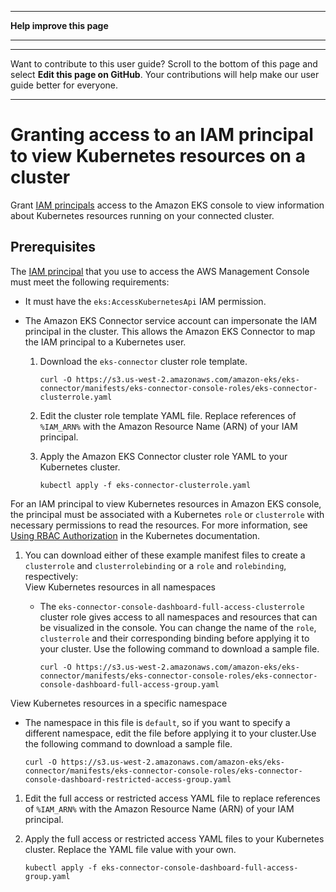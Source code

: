 --------

 **Help improve this page** 

--------

--------

Want to contribute to this user guide? Scroll to the bottom of this page and select **Edit this page on GitHub**\. Your contributions will help make our user guide better for everyone\.

--------

# Granting access to an IAM principal to view Kubernetes resources on a cluster<a name="connector-grant-access"></a>

Grant [IAM principals](https://docs.aws.amazon.com/IAM/latest/UserGuide/id_roles_terms-and-concepts.html) access to the Amazon EKS console to view information about Kubernetes resources running on your connected cluster\.

## Prerequisites<a name="connector-grant-access-prereqs"></a>

The [IAM principal](https://docs.aws.amazon.com/IAM/latest/UserGuide/id_roles_terms-and-concepts.html) that you use to access the AWS Management Console must meet the following requirements:
+ It must have the `eks:AccessKubernetesApi` IAM permission\.
+ The Amazon EKS Connector service account can impersonate the IAM principal in the cluster\. This allows the Amazon EKS Connector to map the IAM principal to a Kubernetes user\.

  1. Download the `eks-connector` cluster role template\.

     ```
     curl -O https://s3.us-west-2.amazonaws.com/amazon-eks/eks-connector/manifests/eks-connector-console-roles/eks-connector-clusterrole.yaml
     ```

  1. Edit the cluster role template YAML file\. Replace references of `%IAM_ARN%` with the Amazon Resource Name \(ARN\) of your IAM principal\.

  1. Apply the Amazon EKS Connector cluster role YAML to your Kubernetes cluster\.

     ```
     kubectl apply -f eks-connector-clusterrole.yaml
     ```

For an IAM principal to view Kubernetes resources in Amazon EKS console, the principal must be associated with a Kubernetes `role` or `clusterrole` with necessary permissions to read the resources\. For more information, see [Using RBAC Authorization](https://kubernetes.io/docs/reference/access-authn-authz/rbac/) in the Kubernetes documentation\.

1. You can download either of these example manifest files to create a `clusterrole` and `clusterrolebinding` or a `role` and `rolebinding`, respectively:  
View Kubernetes resources in all namespaces  
   + The `eks-connector-console-dashboard-full-access-clusterrole` cluster role gives access to all namespaces and resources that can be visualized in the console\. You can change the name of the `role`, `clusterrole` and their corresponding binding before applying it to your cluster\. Use the following command to download a sample file\.

     ```
     curl -O https://s3.us-west-2.amazonaws.com/amazon-eks/eks-connector/manifests/eks-connector-console-roles/eks-connector-console-dashboard-full-access-group.yaml
     ```  
View Kubernetes resources in a specific namespace  
   + The namespace in this file is `default`, so if you want to specify a different namespace, edit the file before applying it to your cluster\.Use the following command to download a sample file\.

     ```
     curl -O https://s3.us-west-2.amazonaws.com/amazon-eks/eks-connector/manifests/eks-connector-console-roles/eks-connector-console-dashboard-restricted-access-group.yaml
     ```

1. Edit the full access or restricted access YAML file to replace references of `%IAM_ARN%` with the Amazon Resource Name \(ARN\) of your IAM principal\.

1. Apply the full access or restricted access YAML files to your Kubernetes cluster\. Replace the YAML file value with your own\.

   ```
   kubectl apply -f eks-connector-console-dashboard-full-access-group.yaml
   ```